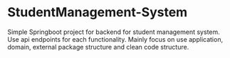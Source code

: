 # StudentManagement-System
Simple Springboot project for backend for student management system.
Use api endpoints for each functionality.
Mainly focus on use application, domain, external package structure and clean code structure.
